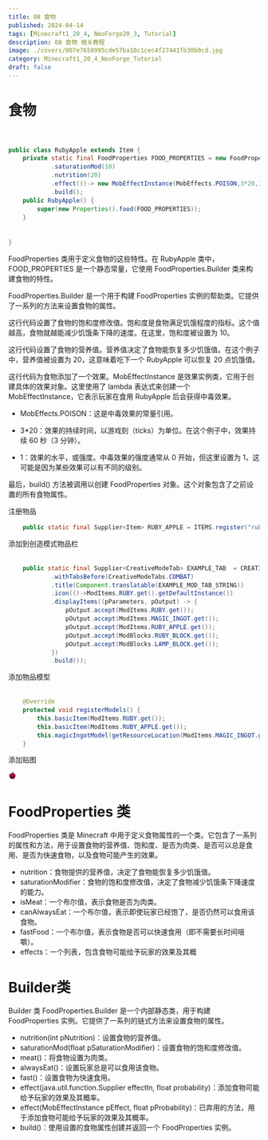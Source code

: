 ```yaml
---
title: 08 食物
published: 2024-04-14
tags: [Minecraft1_20_4, NeoForge20_3, Tutorial]
description: 08 食物 相关教程
image: ./covers/007e7658995cde57ba10c1cec4f27441fb30b0cd.jpg
category: Minecraft1_20_4_NeoForge_Tutorial
draft: false
---
```

# 食物

```java


public class RubyApple extends Item {
    private static final FoodProperties FOOD_PROPERTIES = new FoodProperties.Builder()
            .saturationMod(10)
            .nutrition(20)
            .effect(()-> new MobEffectInstance(MobEffects.POISON,3*20,1),1)
            .build();
    public RubyApple() {
        super(new Properties().food(FOOD_PROPERTIES));
    }


}

```

FoodProperties 类用于定义食物的这些特性。在 RubyApple 类中，FOOD_PROPERTIES 是一个静态常量，它使用 FoodProperties.Builder 类来构建食物的特性。

FoodProperties.Builder 是一个用于构建 FoodProperties 实例的帮助类。它提供了一系列的方法来设置食物的属性。

这行代码设置了食物的饱和度修改值。饱和度是食物满足饥饿程度的指标。这个值越高，食物就越能减少饥饿条下降的速度。在这里，饱和度被设置为 10。

这行代码设置了食物的营养值。营养值决定了食物能恢复多少饥饿值。在这个例子中，营养值被设置为 20，这意味着吃下一个 RubyApple 可以恢复 20 点饥饿值。

这行代码为食物添加了一个效果。MobEffectInstance 是效果实例类，它用于创建具体的效果对象。这里使用了 lambda 表达式来创建一个 MobEffectInstance，它表示玩家在食用 RubyApple 后会获得中毒效果。

- MobEffects.POISON：这是中毒效果的常量引用。

- 3*20：效果的持续时间，以游戏刻（ticks）为单位。在这个例子中，效果持续 60 秒（3 分钟）。

- 1：效果的水平，或强度。中毒效果的强度通常从 0 开始，但这里设置为 1，这可能是因为某些效果可以有不同的级别。

最后，build() 方法被调用以创建 FoodProperties 对象。这个对象包含了之前设置的所有食物属性。


注册物品


```java
    public static final Supplier<Item> RUBY_APPLE = ITEMS.register("ruby_apple", RubyApple::new);

```

添加到创造模式物品栏

```java

    public static final Supplier<CreativeModeTab> EXAMPLE_TAB  = CREATIVE_MODE_TABS.register("example_tab",() -> CreativeModeTab.builder()
            .withTabsBefore(CreativeModeTabs.COMBAT)
            .title(Component.translatable(EXAMPLE_MOD_TAB_STRING))
            .icon(()->ModItems.RUBY.get().getDefaultInstance())
            .displayItems((pParameters, pOutput) -> {
                pOutput.accept(ModItems.RUBY.get());
                pOutput.accept(ModItems.MAGIC_INGOT.get());
                pOutput.accept(ModItems.RUBY_APPLE.get());
                pOutput.accept(ModBlocks.RUBY_BLOCK.get());
                pOutput.accept(ModBlocks.LAMP_BLOCK.get());
            })
            .build());

```


添加物品模型

```java

    @Override
    protected void registerModels() {
        this.basicItem(ModItems.RUBY.get());
        this.basicItem(ModItems.RUBY_APPLE.get());
        this.magicIngotModel(getResourceLocation(ModItems.MAGIC_INGOT.get()));
    }

```

添加贴图

![alt text](ruby_apple.png)

# FoodProperties 类

FoodProperties 类是 Minecraft  中用于定义食物属性的一个类。它包含了一系列的属性和方法，用于设置食物的营养值、饱和度、是否为肉类、是否可以总是食用、是否为快速食物，以及食物可能产生的效果。

- nutrition：食物提供的营养值，决定了食物能恢复多少饥饿值。
- saturationModifier：食物的饱和度修改值，决定了食物减少饥饿条下降速度的能力。
- isMeat：一个布尔值，表示食物是否为肉类。
- canAlwaysEat：一个布尔值，表示即使玩家已经饱了，是否仍然可以食用该食物。
- fastFood：一个布尔值，表示食物是否可以快速食用（即不需要长时间咀嚼）。
- effects：一个列表，包含食物可能给予玩家的效果及其概


# Builder类

Builder 类
FoodProperties.Builder 是一个内部静态类，用于构建 FoodProperties 实例。它提供了一系列的链式方法来设置食物的属性。


- nutrition(int pNutrition)：设置食物的营养值。
- saturationMod(float pSaturationModifier)：设置食物的饱和度修改值。
- meat()：将食物设置为肉类。
- alwaysEat()：设置玩家总是可以食用该食物。
- fast()：设置食物为快速食用。
- effect(java.util.function.Supplier<MobEffectInstance> effectIn, float probability)：添加食物可能给予玩家的效果及其概率。
- effect(MobEffectInstance pEffect, float pProbability)：已弃用的方法，用于添加食物可能给予玩家的效果及其概率。
- build()：使用设置的食物属性创建并返回一个 FoodProperties 实例。